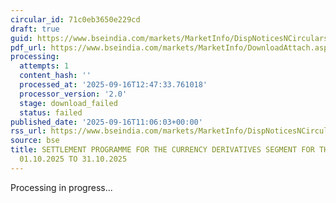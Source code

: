 ```yaml
---
circular_id: 71c0eb3650e229cd
draft: true
guid: https://www.bseindia.com/markets/MarketInfo/DispNoticesNCirculars.aspx?Noticeid={454E8D89-46E0-4C4B-808F-84C71307C24A}&noticeno=20250916-31&dt=09/16/2025&icount=31&totcount=62&flag=0
pdf_url: https://www.bseindia.com/markets/MarketInfo/DownloadAttach.aspx?id=20250916-31&attachedId=
processing:
  attempts: 1
  content_hash: ''
  processed_at: '2025-09-16T12:47:33.761018'
  processor_version: '2.0'
  stage: download_failed
  status: failed
published_date: '2025-09-16T11:06:03+00:00'
rss_url: https://www.bseindia.com/markets/MarketInfo/DispNoticesNCirculars.aspx?Noticeid={454E8D89-46E0-4C4B-808F-84C71307C24A}&noticeno=20250916-31&dt=09/16/2025&icount=31&totcount=62&flag=0
source: bse
title: SETTLEMENT PROGRAMME FOR THE CURRENCY DERIVATIVES SEGMENT FOR THE PERIOD FROM
  01.10.2025 TO 31.10.2025
---
```


Processing in progress...